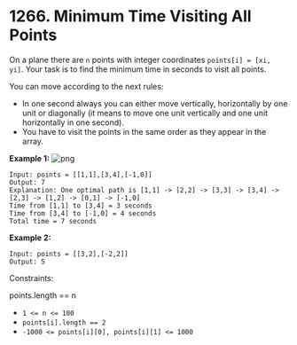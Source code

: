 # 1266. Minimum Time Visiting All Points

On a plane there are ``n`` points with integer coordinates ``points[i] = [xi, yi]``. 
Your task is to find the minimum time in seconds to visit all points.

You can move according to the next rules:

* In one second always you can either move vertically, horizontally by one unit or diagonally (it means to move one unit vertically and one unit horizontally in one second).
* You have to visit the points in the same order as they appear in the array.


__Example 1:__
![png](https://assets.leetcode.com/uploads/2019/11/14/1626_example_1.PNG)

```
Input: points = [[1,1],[3,4],[-1,0]]
Output: 7
Explanation: One optimal path is [1,1] -> [2,2] -> [3,3] -> [3,4] -> [2,3] -> [1,2] -> [0,1] -> [-1,0]   
Time from [1,1] to [3,4] = 3 seconds 
Time from [3,4] to [-1,0] = 4 seconds
Total time = 7 seconds
```

__Example 2:__
```
Input: points = [[3,2],[-2,2]]
Output: 5
```

Constraints:

points.length == n
*   ``1 <= n <= 100``
*   ``points[i].length == 2``
*   ``-1000 <= points[i][0], points[i][1] <= 1000``

